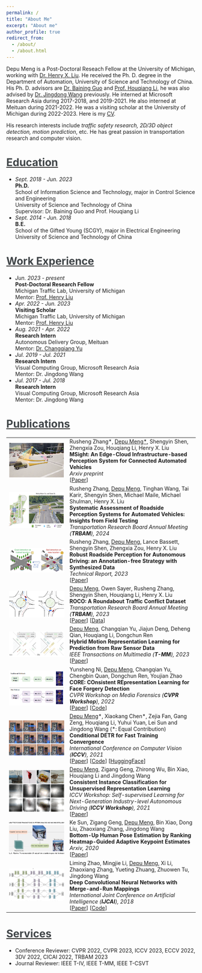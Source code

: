 ```yaml
---
permalink: /
title: "About Me"
excerpt: "About me"
author_profile: true
redirect_from: 
  - /about/
  - /about.html
---
```


<head>
  <link rel="stylesheet" href="../assets/css/style.css">
</head>

Depu Meng is a Post-Doctoral Reseach Fellow at the University of Michigan, working with [Dr. Henry X. Liu](https://traffic.engin.umich.edu/).
He received the Ph. D. degree in the Department of Automation, University of Science and Technology of China.
His Ph. D. advisors are [Dr. Baining Guo](https://www.microsoft.com/en-us/research/people/bainguo/) and [Prof. Houqiang Li](http://staff.ustc.edu.cn/~lihq/en/), he was also advised by [Dr. Jingdong Wang](https://jingdongwang2017.github.io/) previously.
He interned at Microsoft Research Asia during 2017-2018, and 2019-2021. He also interned at Meituan
during 2021-2022. He was a visiting scholar at the University of Michigan during 2022-2023.
Here is my [CV](../files/CV.pdf).

His research interests include *traffic safety research, 2D/3D object detection, motion prediction*, etc. He has great passion in  transportation research and computer vision.

[<span style="color:rgb(64,69,72)">Education</span>](#education)
======
* *Sept. 2018 - Jun. 2023*  
  **Ph.D.**  
  School of Information Science and Technology, major in Control Science and Engineering  
  University of Science and Technology of China  
  Supervisor: Dr. Baining Guo and Prof. Houqiang Li
* *Sept. 2014 - Jun. 2018*  
  **B.E.**  
  School of the Gifted Young (SCGY), major in Electrical Engineering  
  University of Science and Technology of China

[<span style="color:rgb(64,69,72)">Work Experience</span>](#work-experience)
======
* *Jun. 2023 - present*  
  **Post-Doctoral Research Fellow**  
  Michigan Traffic Lab, University of Michigan  
  Mentor: [Prof. Henry Liu](https://traffic.engin.umich.edu/)
* *Apr. 2022 - Jun. 2023*  
  **Visiting Scholar**  
  Michigan Traffic Lab, University of Michigan  
  Mentor: [Prof. Henry Liu](https://traffic.engin.umich.edu/)
* *Aug. 2021 - Apr. 2022*  
  **Research Intern**  
  Autonomous Delivery Group, Meituan  
  Mentor: [Dr. Changqiang Yu](https://www.changqianyu.me/)
* *Jul. 2019 - Jul. 2021*  
  **Research Intern**  
  Visual Computing Group, Microsoft Research Asia  
  Mentor: Dr. Jingdong Wang
* *Jul. 2017 - Jul. 2018*  
  **Research Intern**  
  Visual Computing Group, Microsoft Research Asia  
  Mentor: Dr. Jingdong Wang

[<span style="color:rgb(64,69,72)">Publications</span>](#publications)
======

<table>
 <tr>
    <td><img class="work-img" src="../images/msight.png"></td>
    <td width="68%">
            Rusheng Zhang*, <u>Depu Meng*</u>, Shengyin Shen, Zhengxia Zou, Houqiang Li, Henry X. Liu
            <br>
            <strong>MSight: An Edge-Cloud Infrastructure-based Perception System for Connected Automated Vehicles</strong>
            <br>
            <em><i>Arxiv preprint</i></em>
            <br>
            [<a href="https://arxiv.org/abs/2310.05290" target="_blank">Paper</a>]
        </td>
 </tr>
 <tr>
    <td><img class="work-img" src="../images/perception-eval.png"></td>
    <td width="68%">
            Rusheng Zhang, <u>Depu Meng</u>, Tinghan Wang, Tai Karir, Shengyin Shen, Michael Maile, Michael Shulman, Henry X. Liu
            <br>
            <strong>Systematic Assessment of Roadside Perception Systems for Automated Vehicles: Insights from Field Testing</strong>
            <br>
            <em><i>Transportation Research Board Annual Meeting (<strong>TRBAM</strong>), 2024</i></em>
        </td>
 </tr>
 <tr>
    <td><img class="work-img" src="../images/AnnoFree.png"></td>
    <td width="68%">
            Rusheng Zhang, <u>Depu Meng</u>, Lance Bassett, Shengyin Shen, Zhengxia Zou, Henry X. Liu
            <br>
            <strong>Robust Roadside Perception for Autonomous Driving: an Annotation-free Strategy with Synthesized Data</strong>
            <br>
            <em><i>Technical Report, 2023</i></em>
            <br>
            [<a href="https://arxiv.org/abs/2306.17302" target="_blank">Paper</a>]
        </td>
 </tr>
 <tr>
    <td><img class="work-img" src="../images/ROCO.png"></td>
    <td width="68%">
            <u>Depu Meng</u>, Owen Sayer, Rusheng Zhang, Shengyin Shen, Houqiang Li, Henry X. Liu
            <br>
            <strong>ROCO: A Roundabout Traffic Conflict Dataset</strong>
            <br>
            <em><i>Transportation Research Board Annual Meeting (<strong>TRBAM</strong>), 2023</i></em>
            <br>
            [<a href="https://arxiv.org/abs/2303.00563" target="_blank">Paper</a>]
            [<a href="https://github.com/michigan-traffic-lab/ROCO" target="_blank">Data</a>]
        </td>
 </tr>
 <tr>
    <td><img class="work-img" src="../images/HyMo.png"></td>
    <td width="68%">
            <u>Depu Meng</u>, Changqian Yu, Jiajun Deng, Deheng Qian, Houqiang Li, Dongchun Ren
            <br>
            <strong>Hybrid Motion Representation Learning for Prediction from Raw Sensor Data</strong>
            <br>
            <em><i>IEEE Transactions on Multimedia (<strong>T-MM</strong>), 2023</i></em>
            <br>
            [<a href="https://ieeexplore.ieee.org/abstract/document/10040996" target="_blank">Paper</a>]
            <br>
        </td>
 </tr>
 <tr>
    <td><img class="work-img" src="../images/CORE.png"></td>
    <td width="68%">
            Yunsheng Ni, <u>Depu Meng</u>, Changqian Yu, Chengbin Quan, Dongchun Ren, Youjian Zhao
            <br>
            <strong>CORE: COnsistent REpresentation Learning for Face Forgery Detection</strong>
            <br>
            <em><i>CVPR Workshop on Media Forensics (<strong>CVPR Workshop</strong>)</i>, 2022</em>
            <br>
            [<a href="https://arxiv.org/abs/2206.02749" target="_blank">Paper</a>] [<a href="https://github.com/niyunsheng/CORE" target="_blank">Code</a>]
            <br>
        </td>
 </tr>
 <tr>
    <td><img class="work-img" src="../images/conddetr.png"></td>
    <td width="68%">
            <u>Depu Meng</u>*, Xiaokang Chen*, Zejia Fan, Gang Zeng, Houqiang Li, Yuhui Yuan, Lei Sun and Jingdong Wang (*: Equal Contribution)
            <br>
            <strong>Conditional DETR for Fast Training Convergence</strong>
            <br>
            <em><i>International Conference on Computer Vision (<strong>ICCV</strong>)</i>, 2021</em>
            <br>
            [<a href="https://arxiv.org/abs/2108.06152" target="_blank">Paper</a>] [<a href="https://github.com/Atten4Vis/ConditionalDETR" target="_blank">Code</a>] [<a href="https://huggingface.co/docs/transformers/main/model_doc/conditional_detr" target="_blank">HuggingFace</a>]
            <br>
        </td>
 </tr>
 <tr>
    <td><img class="work-img" src="../images/conic.png"></td>
    <td width="68%">
            <u>Depu Meng</u>, Zigang Geng, Zhirong Wu, Bin Xiao, Houqiang Li and Jingdong Wang
            <br>
            <strong>Consistent Instance Classification for Unsupervised Representation Learning</strong>
            <br>
            <em><i>ICCV Workshop: Self-supervised Learning for Next-Generation Industry-level Autonomous Driving (<strong>ICCV Workshop</strong>)</i>, 2021</em>
            <br>
            [<a href="https://sslad2021.github.io/files/2.pdf" target="_blank">Paper</a>]
            <br>
        </td>
 </tr>
 <tr>
    <td><img class="work-img" src="../images/bottomuppose.png"></td>
    <td width="68%">
            Ke Sun, Zigang Geng, <u>Depu Meng</u>, Bin Xiao, Dong Liu, Zhaoxiang Zhang, Jingdong Wang
            <br>
            <strong>Bottom-Up Human Pose Estimation by Ranking Heatmap-Guided Adaptive Keypoint Estimates</strong>
            <br>
            <em><i>Arxiv</i>, 2020</em>
            <br>
            [<a href="https://arxiv.org/abs/2006.15480" target="_blank">Paper</a>]
            <br>
        </td>
 </tr>
 <tr>
    <td><img class="work-img" src="../images/mergeandrun.png"></td>
    <td width="68%">
            Liming Zhao, Mingjie Li, <u>Depu Meng</u>, Xi Li, Zhaoxiang Zhang, Yueting Zhuang, Zhuowen Tu, Jingdong Wang
            <br>
            <strong>Deep Convolutional Neural Networks with Merge-and-Run Mappings</strong>
            <br>
            <em><i>International Joint Conference on Artificial Intelligence (<strong>IJCAI</strong>)</i>, 2018</em>
            <br>
            [<a href="https://www.ijcai.org/Proceedings/2018/0440.pdf" target="_blank">Paper</a>] [<a href="https://github.com/zlmzju/fusenet" target="_blank">Code</a>]
            <br></td>
 </tr>
</table>

[<span style="color:rgb(64,69,72)">Services</span>](#services)
======
* Conference Reviewer: CVPR 2022, CVPR 2023, ICCV 2023, ECCV 2022, 3DV 2022, CICAI 2022, TRBAM 2023
* Journal Reviewer: IEEE T-IV, IEEE T-MM, IEEE T-CSVT